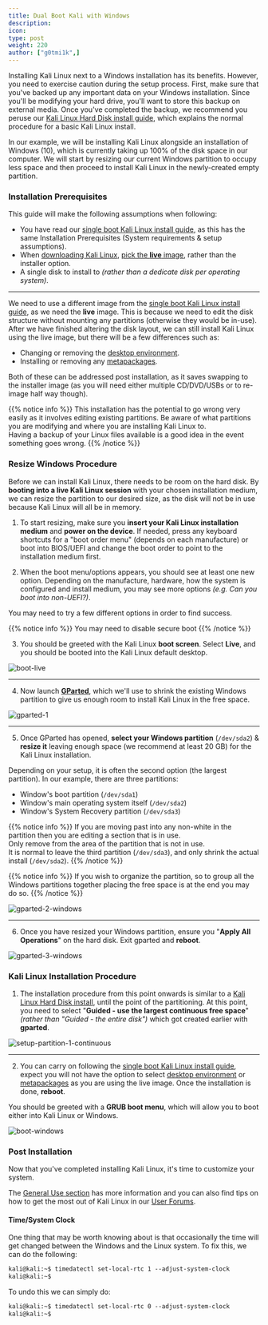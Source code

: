 ```yaml
---
title: Dual Boot Kali with Windows
description:
icon:
type: post
weight: 220
author: ["g0tmi1k",]
---
```


Installing Kali Linux next to a Windows installation has its benefits. However, you need to exercise caution during the setup process. First, make sure that you've backed up any important data on your Windows installation. Since you'll be modifying your hard drive, you'll want to store this backup on external media. Once you've completed the backup, we recommend you peruse our [Kali Linux Hard Disk install guide](/docs/installation/hard-disk-install/), which explains the normal procedure for a basic Kali Linux install.

In our example, we will be installing Kali Linux alongside an installation of Windows (10), which is currently taking up 100% of the disk space in our computer. We will start by resizing our current Windows partition to occupy less space and then proceed to install Kali Linux in the newly-created empty partition.

### Installation Prerequisites

This guide will make the following assumptions when following:

- You have read our [single boot Kali Linux install guide](/docs/installation/hard-disk-install/), as this has the same Installation Prerequisites (System requirements & setup assumptions).
- When [downloading Kali Linux](/docs/introduction/download-official-kali-linux-images/), [pick the **live** image](/docs/introduction/what-image-to-download/#which-image-to-choose), rather than the installer option.
- A single disk to install to _(rather than a dedicate disk per operating system)_.

- - -

We need to use a different image from the [single boot Kali Linux install guide](/docs/installation/hard-disk-install/), as we need the **live** image. This is because we need to edit the disk structure without mounting any partitions (otherwise they would be in-use). After we have finished altering the disk layout, we can still install Kali Linux using the live image, but there will be a few differences such as:

- Changing or removing the [desktop environment](/docs/general-use/switching-desktop-environments/).
- Installing or removing any [metapackages](/docs/general-use/metapackages/).

Both of these can be addressed post installation, as it saves swapping to the installer image (as you will need either multiple CD/DVD/USBs or to re-image half way though).

{{% notice info %}}
This installation has the potential to go wrong very easily as it involves editing existing partitions. Be aware of what partitions you are modifying and where you are installing Kali Linux to.<br />
Having a backup of your Linux files available is a good idea in the event something goes wrong.
{{% /notice %}}

### Resize Windows Procedure

Before we can install Kali Linux, there needs to be room on the hard disk. By **booting into a live Kali Linux session** with your chosen installation medium, we can resize the partition to our desired size, as the disk will not be in use because Kali Linux will all be in memory.

1. To start resizing, make sure you **insert your Kali Linux installation medium** and **power on the device**. If needed, press any keyboard shortcuts for a "boot order menu" (depends on each manufacture) or boot into BIOS/UEFI and change the boot order to point to the installation medium first.

2. When the boot menu/options appears, you should see at least one new option. Depending on the manufacture, hardware, how the system is configured and install medium, you may see more options _(e.g. Can you boot into non-UEFI?)_.

You may need to try a few different options in order to find success.

{{% notice info %}}
You may need to disable secure boot
{{% /notice %}}

3. You should be greeted with the Kali Linux **boot screen**. Select **Live**, and you should be booted into the Kali Linux default desktop.

![boot-live](boot-live.png)

- - -

4. Now launch **[GParted](https://packages.debian.org/testing/gparted)**, which we'll use to shrink the existing Windows partition to give us enough room to install Kali Linux in the free space.

![gparted-1](gparted-1.png)

- - -

5. Once GParted has opened, **select your Windows partition** (`/dev/sda2`) & **resize it** leaving enough space (we recommend at least 20 GB) for the Kali Linux installation.

Depending on your setup, it is often the second option (the largest partition). In our example, there are three partitions:

- Window's boot partition (`/dev/sda1`)
- Window's main operating system itself (`/dev/sda2`)
- Window's System Recovery partition (`/dev/sda3`)

{{% notice info %}}
If you are moving past into any non-white in the partition then you are editing a section that is in use.<br />
Only remove from the area of the partition that is not in use.<br />
It is normal to leave the third partition (`/dev/sda3`), and only shrink the actual install (`/dev/sda2`).
{{% /notice %}}

{{% notice info %}}
If you wish to organize the partition, so to group all the Windows partitions together placing the free space is at the end you may do so.
{{% /notice %}}

![gparted-2-windows](gparted-2-windows.png)

- - -

6. Once you have resized your Windows partition, ensure you "**Apply All Operations**" on the hard disk. Exit gparted and **reboot**.

![gparted-3-windows](gparted-3-windows.png)

### Kali Linux Installation Procedure

1. The installation procedure from this point onwards is similar to a [Kali Linux Hard Disk install](/docs/installation/hard-disk-install/), until the point of the partitioning.
At this point, you need to select "**Guided - use the largest continuous free space**" _(rather than "Guided - the entire disk")_ which got created earlier with **gparted**.

![setup-partition-1-continuous](setup-partition-1-continuous.png)

- - -

2. You can carry on following the [single boot Kali Linux install guide](/docs/installation/hard-disk-install/), expect you will not have the option to select [desktop environment](/docs/general-use/switching-desktop-environments/) or [metapackages](/docs/general-use/metapackages/) as you are using the live image. Once the installation is done, **reboot**.

You should be greeted with a **GRUB boot menu**, which will allow you to boot either into Kali Linux or Windows.

![boot-windows](boot-windows.png)

### Post Installation

Now that you've completed installing Kali Linux, it's time to customize your system.

The [General Use section](/docs/general-use/) has more information and you can also find tips on how to get the most out of Kali Linux in our [User Forums](https://forums.kali.org/).

#### Time/System Clock

One thing that may be worth knowing about is that occasionally the time will get changed between the Windows and the Linux system. To fix this, we can do the following:

```markdown
kali@kali:~$ timedatectl set-local-rtc 1 --adjust-system-clock
kali@kali:~$
```

To undo this we can simply do:

```markdown
kali@kali:~$ timedatectl set-local-rtc 0 --adjust-system-clock
kali@kali:~$
```
